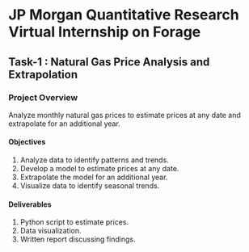 # JP Morgan Quantitative Research Virtual Internship on Forage

## Task-1 : Natural Gas Price Analysis and Extrapolation
### Project Overview
Analyze monthly natural gas prices to estimate prices at any date and extrapolate for an additional year.

#### Objectives

1. Analyze data to identify patterns and trends.
2. Develop a model to estimate prices at any date.
3. Extrapolate the model for an additional year.
4. Visualize data to identify seasonal trends.

#### Deliverables

1. Python script to estimate prices.
2. Data visualization.
3. Written report discussing findings.
